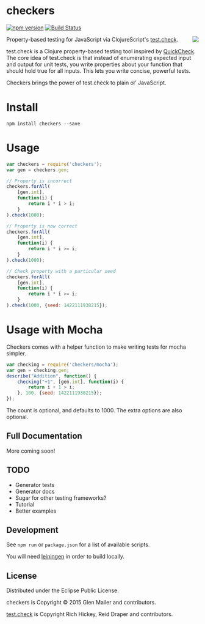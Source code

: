 # checkers

[![npm version](https://img.shields.io/npm/v/checkers.svg)](https://www.npmjs.com/package/checkers) [![Build Status](https://img.shields.io/travis/glenjamin/checkers/master.svg)](https://travis-ci.org/glenjamin/checkers)

<img src="https://drive.google.com/uc?id=0BxqNu2E4b85zeWtxZGtOR1doaXM" align="right" />

Property-based testing for JavaScript via ClojureScript's [test.check](https://github.com/clojure/test.check).

test.check is a Clojure property-based testing tool inspired by [QuickCheck](http://www.quviq.com/products/erlang-quickcheck/). The core idea of test.check is that instead of enumerating expected input and output for unit tests, you write properties about your function that should hold true for all inputs. This lets you write concise, powerful tests.

Checkers brings the power of test.check to plain ol' JavaScript.

# Install

    npm install checkers --save

# Usage

```js
var checkers = require('checkers');
var gen = checkers.gen;

// Property is incorrect
checkers.forAll(
    [gen.int],
    function(i) {
        return i * i > i;
    }
).check(1000);

// Property is now correct
checkers.forAll(
    [gen.int],
    function(i) {
        return i * i >= i;
    }
).check(1000);

// Check property with a particular seed
checkers.forAll(
    [gen.int],
    function(i) {
        return i * i >= i;
    }
).check(1000, {seed: 1422111938215});
```

# Usage with Mocha

Checkers comes with a helper function to make writing tests for mocha simpler.

```js
var checking = require('checkers/mocha');
var gen = checking.gen;
describe("Addition", function() {
    checking("+1", [gen.int], function(i) {
        return i + 1 > i;
    }, 100, {seed: 1422111938215});
});
```

The count is optional, and defaults to 1000.
The extra options are also optional.

## Full Documentation

More coming soon!

## TODO

* Generator tests
* Generator docs
* Sugar for other testing frameworks?
* Tutorial
* Better examples

## Development

See `npm run` or `package.json` for a list of available scripts.

You will need [leiningen](http://leiningen.org/) in order to build locally.

## License

Distributed under the Eclipse Public License.

checkers is Copyright © 2015 Glen Mailer and contributors.

[test.check](https://github.com/clojure/test.check/) is Copyright
Rich Hickey, Reid Draper and contributors.

